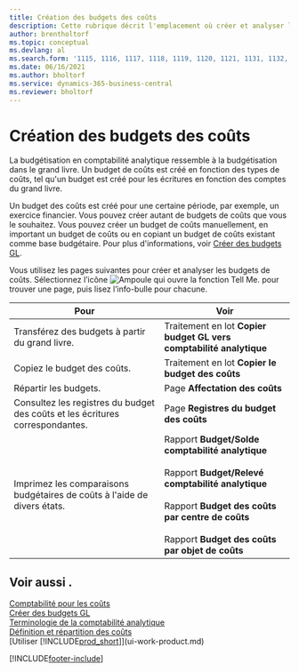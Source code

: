 ```yaml
---
title: Création des budgets des coûts
description: Cette rubrique décrit l'emplacement où créer et analyser les budgets des coûts. La budgétisation en comptabilité analytique ressemble à la budgétisation dans le grand livre.
author: brentholtorf
ms.topic: conceptual
ms.devlang: al
ms.search.form: '1115, 1116, 1117, 1118, 1119, 1120, 1121, 1131, 1132, 1133'
ms.date: 06/16/2021
ms.author: bholtorf
ms.service: dynamics-365-business-central
ms.reviewer: bholtorf
---
```

# Création des budgets des coûts

La budgétisation en comptabilité analytique ressemble à la budgétisation dans le grand livre. Un budget de coûts est créé en fonction des types de coûts, tel qu'un budget est créé pour les écritures en fonction des comptes du grand livre.  

Un budget des coûts est créé pour une certaine période, par exemple, un exercice financier. Vous pouvez créer autant de budgets de coûts que vous le souhaitez. Vous pouvez créer un budget de coûts manuellement, en important un budget de coûts ou en copiant un budget de coûts existant comme base budgétaire. Pour plus d'informations, voir [Créer des budgets GL](finance-how-create-budgets.md).

Vous utilisez les pages suivantes pour créer et analyser les budgets de coûts. Sélectionnez l’icône ![Ampoule qui ouvre la fonction Tell Me.](media/ui-search/search_small.png "Dites-moi ce que vous voulez faire") pour trouver une page, puis lisez l’info-bulle pour chacune.

|Pour|Voir|  
|--------|---------|  
|Transférez des budgets à partir du grand livre.|Traitement en lot **Copier budget GL vers comptabilité analytique**|  
|Copiez le budget des coûts.|Traitement en lot **Copier le budget des coûts**|  
|Répartir les budgets.|Page **Affectation des coûts**|  
|Consultez les registres du budget des coûts et les écritures correspondantes.|Page **Registres du budget des coûts**|  
|Imprimez les comparaisons budgétaires de coûts à l'aide de divers états.|Rapport **Budget/Solde comptabilité analytique**<br /><br /> Rapport **Budget/Relevé comptabilité analytique**<br /><br /> Rapport **Budget des coûts par centre de coûts**<br /><br /> Rapport **Budget des coûts par objet de coûts**|  

## Voir aussi .

[Comptabilité pour les coûts](finance-manage-cost-accounting.md)  
[Créer des budgets GL](finance-how-create-budgets.md)  
[Terminologie de la comptabilité analytique](finance-terminology-in-cost-accounting.md)  
[Définition et répartition des coûts](finance-define-and-allocate-costs.md)  
[Utiliser [!INCLUDE[prod_short](includes/prod_short.md)]](ui-work-product.md)


[!INCLUDE[footer-include](includes/footer-banner.md)]

